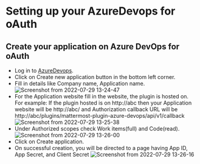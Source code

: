# Setting up your AzureDevops for oAuth

## Create your application on Azure DevOps for oAuth
  - Log in to [AzureDevops](https://app.vsaex.visualstudio.com).
  - Click on Create new application button in the bottom left corner.
  - Fill in details like Company name, Application name.
  ![Screenshot from 2022-07-29 13-24-47](https://user-images.githubusercontent.com/100013900/181712515-89efdb18-0f51-4194-b954-c0edb4188423.png)
  - For the Application website fill in the website, the plugin is hosted on. For example: If the plugin hosted is on http://abc then your Application website will be http://abc/ and Authorization callback URL will be http://abc/plugins/mattermost-plugin-azure-devops/api/v1/callback
  ![Screenshot from 2022-07-29 13-25-38](https://user-images.githubusercontent.com/100013900/181712472-d4faec27-a61c-4565-9e27-fc7156241b17.png)
  - Under Authorized scopes check Work items(full) and Code(read).
  ![Screenshot from 2022-07-29 13-26-00](https://user-images.githubusercontent.com/100013900/181712419-3251837c-ea66-47b9-8b5b-7ae950816f2d.png)
  - Click on Create application.
  - On successful creation, you will be directed to a page having App ID, App Secret, and Client Secret
  ![Screenshot from 2022-07-29 13-26-16](https://user-images.githubusercontent.com/100013900/181712321-e049ce0c-4b22-4c35-a60e-123d24fb0791.png)


